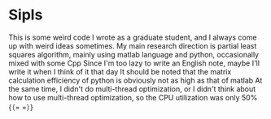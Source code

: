 # Sipls
This is some weird code I wrote as a graduate student, and I always come up with weird ideas sometimes. My main research direction is partial least squares algorithm, mainly using matlab language and python, occasionally mixed with some Cpp
Since I'm too lazy to write an English note, maybe I'll write it when I think of it that day
It should be noted that the matrix calculation efficiency of python is obviously not as high as that of matlab
At the same time, I didn't do multi-thread optimization, or I didn't think about how to use multi-thread optimization, so the CPU utilization was only 50%
{（= =）}
